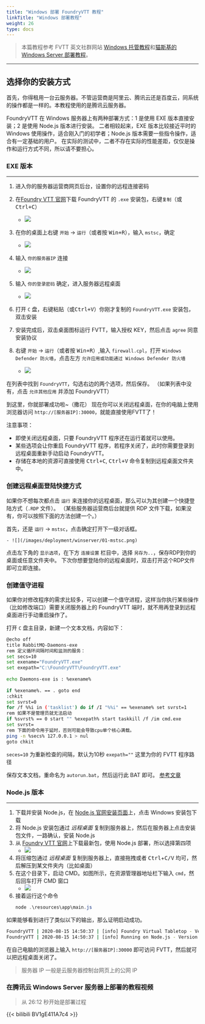 ```yaml
---
title: "Windows 部署 FoundryVTT 教程"
linkTitle: "Windows 部署教程"
weight: 26
type: docs
---
```


> 本篇教程参考 FVTT 英文社群网站 [Windows 托管教程](https://foundry-vtt-community.github.io/wiki/Windows/)和[猫斯基的 Windows Server 部署教程](http://www.goddessfantasy.net/bbs/index.php?topic=117014.0)。

---

## 选择你的安装方式

首先，你得租用一台云服务器。不管运营商是阿里云、腾讯云还是百度云，同系统的操作都是一样的。本教程使用的是腾讯云服务器。

FoundryVTT 在 Windows 服务器上有两种部署方式：1 是使用 EXE 版本直接安装；2 是使用 Node.js 版本进行安装。
二者相较起来，EXE 版本比较接近平时的 Windows 使用操作，适合刚入门的初学者；Node.js 版本需要一些指令操作，适合有一定基础的用户。
在实际的测试中，二者不存在实际的性能差距，仅仅是操作和运行方式不同，所以请不要担心。

### EXE 版本
---

1. 进入你的服务器运营商网页后台，设置你的远程连接密码
2. 在[Foundry VTT 官网](https://foundryvtt.com/)下载 FoundryVTT 的 `.exe` 安装包，右键`复制`（或<kbd>Ctrl+C</kbd>）

      - ![](/images/deployment/winserver/03-download.png)

3. 在你的桌面上右键 `开始` → `运行`（或者按 <kbd>Win+R</kbd>），输入 `mstsc`，确定

    - ![](/images/deployment/winserver/00-connect.png)

4. 输入 `你的服务器IP` 连接

    - ![](/images/deployment/winserver/01-mstsc.png)

5. 输入 `你的登录密码` 确定，进入服务器远程桌面

    - ![](/images/deployment/winserver/02-password.png)

6. 打开 `C` 盘，右键粘贴（或<kbd>Ctrl+V</kbd>）你刚才复制的 `FoundryVTT.exe` 安装包，双击安装
7. 安装完成后，双击桌面图标运行 FVTT，输入授权 KEY，然后点击 `agree` 同意安装协议
8. 右键 `开始` → `运行`（或者按 <kbd>Win+R</kbd>）,输入 `firewall.cpl`，打开 `Windows Defender 防火墙`，点击左方 `允许应用或功能通过 Windows Defender 防火墙`

    - ![](/images/deployment/winserver/firewalls2.png)

在列表中找到 `FoundryVTT`，勾选右边的两个选项，然后保存。
（如果列表中没有，点击 `允许其他应用` 并添加 FoundryVTT）

到这里，你就部署成功啦~（撒花）
现在你可以关闭远程桌面，在你的电脑上使用浏览器访问 `http://[服务器IP]:30000`，就能直接使用FVTT了！

注意事项：
- 即使关闭远程桌面，只要 FoundryVTT 程序还在运行着就可以使用。
- 某些选项会让你重启 FoundryVTT 程序，若程序关闭了，此时你需要登录到远程桌面重新手动启动 FoundryVTT。
- 存储在本地的资源可直接使用 <kbd>Ctrl+C</kbd>, <kbd>Ctrl+V</kbd> 命令复制到远程桌面文件夹中。

### 创建远程桌面登陆快捷方式

如果你不想每次都点击 `运行` 来连接你的远程桌面，那么可以为其创建一个快捷登陆方式（`.RDP` 文件）。
（某些服务器运营商后台就提供 RDP 文件下载，如果没有，你可以按照下面的方法创建一个。）

首先，还是 `运行` → `mstsc`，点击确定打开下一级对话框。

	- ![](/images/deployment/winserver/01-mstsc.png)

点击左下角的 `显示选项`，在下方 `连接设置` 栏目中，选择 `另存为..`，保存RDP到你的桌面或任意文件夹中。
下次你想要登陆你的远程桌面时，双击打开这个RDP文件即可立即连接。

### 创建值守进程

如果你对修改程序的需求比较多，可以创建一个值守进程，这样当你执行某些操作（比如修改端口）需要关闭服务器上的 FoundryVTT 端时，就不用再登录到远程桌面进行手动重启操作了。

打开 `C` 盘主目录，新建一个文本文档，内容如下：

```bash
@echo off
title RabbitMQ-Daemons-exe
rem 定义循环间隔时间和监测的服务：
set secs=10
set exename="FoundryVTT.exe"
set exepath="C:\FoundryVTT\FoundryVTT.exe"
 
echo Daemons-exe is : %exename%
 
if %exename%. == . goto end
:chkit
set svrst=0
for /f %%i in ('tasklist') do if /I "%%i" == %exename% set svrst=1
rem 如果不是管理员就无法启动
if %svrst% == 0 start "" %exepath% start taskkill /f /im cmd.exe
set svrst=
rem 下面的命令用于延时，否则可能会导致cpu单个核心满载。
ping -n %secs% 127.0.0.1 > nul
goto chkit
```
`seces=10` 为重新检查的间隔，默认为10秒
`exepath=""` 这里为你的 FVTT 程序路径

保存文本文档，重命名为 `autorun.bat`，然后运行此 BAT 即可。
[参考文章](https://blog.csdn.net/qq_18671415/article/details/111640477?utm_medium=distribute.pc_relevant_download.none-task-blog-baidujs-2.nonecase&depth_1-utm_source=distribute.pc_relevant_download.none-task-blog-baidujs-2.nonecase)


### Node.js 版本
---

1. 下载并安装 Node.js，在 [Node.js 官网安装页面](https://nodejs.org/zh-cn/download/)上，点击 Windows 安装包下载
2. 将 Node.js 安装包通过 *远程桌面* 复制到服务器上，然后在服务器上点击安装包文件，一路确认，安装 Node.js
3. 从 [Foundry VTT 官网](https://foundryvtt.com/)上下载最新包，使用 Node.js 部署，所以选择第四项
    - ![](/images/deployment/download-url.png)
4. 将压缩包通过 *远程桌面* 复制到服务器上，直接拖拽或者 <kbd>Ctrl</kbd>+<kbd>C/V</kbd> 均可，然后解压到某文件夹内（比如桌面）
5. 在这个目录下，启动 CMD。如图所示，在资源管理器地址栏下输入 `cmd`，然后回车打开 CMD 窗口
    - ![](/images/deployment/win-unzip-cmd.png)
6. 接着运行这个命令
    ```powershell
    node .\resources\app\main.js
    ```

如果能够看到进行了类似以下的输出，那么证明启动成功。
```bash
FoundryVTT | 2020-08-15 14:50:37 | [info] Foundry Virtual Tabletop - Version 0.6.5
FoundryVTT | 2020-08-15 14:50:37 | [info] Running on Node.js - Version 14.8.0
```

在自己电脑的浏览器上输入 `http://[服务器IP]:30000` 即可访问 FVTT，然后就可以把远程桌面关闭了。
> 服务器 IP 一般是云服务器控制台网页上的公网 IP

### 在腾讯云 Windows Server 服务器上部署的教程视频

> 从 26:12 秒开始是部署过程

{{< bilibili BV1gE411A7c4 >}}
